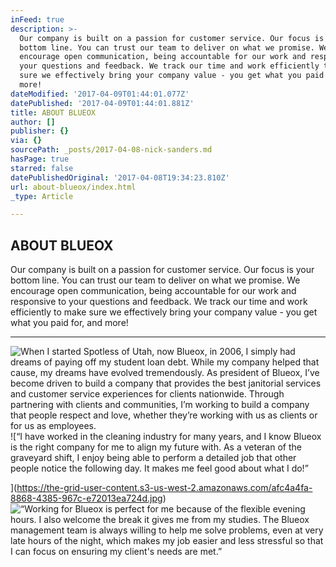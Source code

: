```yaml
---
inFeed: true
description: >-
  Our company is built on a passion for customer service. Our focus is your
  bottom line. You can trust our team to deliver on what we promise. We
  encourage open communication, being accountable for our work and responsive to
  your questions and feedback. We track our time and work efficiently to make
  sure we effectively bring your company value - you get what you paid for, and
  more!
dateModified: '2017-04-09T01:44:01.077Z'
datePublished: '2017-04-09T01:44:01.881Z'
title: ABOUT BLUEOX
author: []
publisher: {}
via: {}
sourcePath: _posts/2017-04-08-nick-sanders.md
hasPage: true
starred: false
datePublishedOriginal: '2017-04-08T19:34:23.810Z'
url: about-blueox/index.html
_type: Article

---
```

## ABOUT BLUEOX

Our company is built on a passion for customer service. Our focus is your bottom line. You can trust our team to deliver on what we promise. We encourage open communication, being accountable for our work and responsive to your questions and feedback. We track our time and work efficiently to make sure we effectively bring your company value - you get what you paid for, and more!

---

![When I started Spotless of Utah, now Blueox, in 2006, I simply had dreams of paying off my student loan debt. While my company helped that cause, my dreams have evolved tremendously. As president of Blueox, I’ve become driven to build a company that provides the best janitorial services and customer service experiences for clients nationwide. Through partnering with clients and communities, I’m working to build a company that people respect and love, whether they’re working with us as clients or for us as employees.](https://the-grid-user-content.s3-us-west-2.amazonaws.com/f8290b03-d7cd-4f91-b794-fca508c789f4.png)
![“I have worked in the cleaning industry for many years, and I know Blueox is the right company for me to align my future with. As a veteran of the graveyard shift, I enjoy being able to perform a detailed job that other people notice the following day. It makes me feel good about what I do!”

](https://the-grid-user-content.s3-us-west-2.amazonaws.com/afc4a4fa-8868-4385-967c-e72013ea724d.jpg)
![“Working for Blueox is perfect for me because of the flexible evening hours. I also welcome the break it gives me from my studies. The Blueox management team is always willing to help me solve problems, even at very late hours of the night, which makes my job easier and less stressful so that I can focus on ensuring my client's needs are met.”](https://the-grid-user-content.s3-us-west-2.amazonaws.com/e8e7cf24-db12-4626-9e03-09b544b8abfc.jpg)